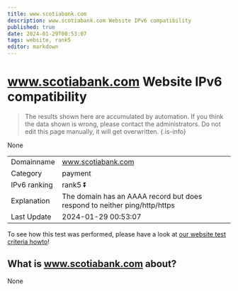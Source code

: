 ```yaml
---
title: www.scotiabank.com
description: www.scotiabank.com Website IPv6 compatibility
published: true
date: 2024-01-29T00:53:07
tags: website, rank5
editor: markdown
---
```


# www.scotiabank.com Website IPv6 compatibility

> The results shown here are accumulated by automation. If you think the data shown is wrong, please contact the administrators. 
> Do not edit this page manually, it will get overwritten.
{.is-info}

None


|   |   |
| - | - |
| Domainname | www.scotiabank.com
| Category | payment |
| IPv6 ranking | rank5 :arrow_double_down: |
| Explanation | The domain has an AAAA record but does respond to neither ping/http/https |
| Last Update | 2024-01-29 00:53:07 |

To see how this test was performed, please have a look at [our website test criteria howto](/howto/testcriteria/website)!


## What is www.scotiabank.com about?
None

